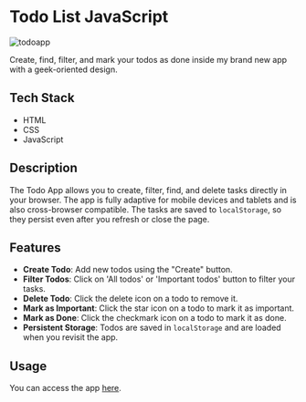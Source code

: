 # Todo List JavaScript

![todoapp](https://github.com/timaantonuk/todo-list-js/assets/111820939/3e3721bc-6e8d-4c12-bc9d-cfb37c85a553)

Create, find, filter, and mark your todos as done inside my brand new app with a geek-oriented design.

## Tech Stack
- HTML
- CSS
- JavaScript

## Description
The Todo App allows you to create, filter, find, and delete tasks directly in your browser. The app is fully adaptive for mobile devices and tablets and is also cross-browser compatible. The tasks are saved to `localStorage`, so they persist even after you refresh or close the page.

## Features
- **Create Todo**: Add new todos using the "Create" button.
- **Filter Todos**: Click on 'All todos' or 'Important todos' button to filter your tasks.
- **Delete Todo**: Click the delete icon on a todo to remove it.
- **Mark as Important**: Click the star icon on a todo to mark it as important.
- **Mark as Done**: Click the checkmark icon on a todo to mark it as done.
- **Persistent Storage**: Todos are saved in `localStorage` and are loaded when you revisit the app.

## Usage
You can access the app [here](https://timaantonuk.github.io/todoapp-js/).
